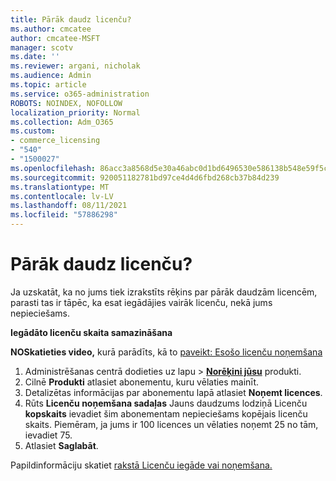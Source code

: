 ```yaml
---
title: Pārāk daudz licenču?
ms.author: cmcatee
author: cmcatee-MSFT
manager: scotv
ms.date: ''
ms.reviewer: argani, nicholak
ms.audience: Admin
ms.topic: article
ms.service: o365-administration
ROBOTS: NOINDEX, NOFOLLOW
localization_priority: Normal
ms.collection: Adm_O365
ms.custom:
- commerce_licensing
- "540"
- "1500027"
ms.openlocfilehash: 86acc3a8568d5e30a46abc0d1bd6496530e586138b548e59f5c212bc0006c783
ms.sourcegitcommit: 920051182781bd97ce4d4d6fbd268cb37b84d239
ms.translationtype: MT
ms.contentlocale: lv-LV
ms.lasthandoff: 08/11/2021
ms.locfileid: "57886298"
---
```

# <a name="too-many-licenses"></a>Pārāk daudz licenču?

Ja uzskatāt, ka no jums tiek izrakstīts rēķins par pārāk daudzām licencēm, parasti tas ir tāpēc, ka esat iegādājies vairāk licenču, nekā jums nepieciešams.
  
**Iegādāto licenču skaita samazināšana**

**NOSkatieties video,** kurā parādīts, kā to [paveikt: Esošo licenču noņemšana](https://go.microsoft.com/fwlink/p/?linkid=2154938)
  
1. Administrēšanas centrā dodieties  uz lapu \> **[Norēķini jūsu](https://go.microsoft.com/fwlink/p/?linkid=842054)** produkti.
2. Cilnē **Produkti** atlasiet abonementu, kuru vēlaties mainīt.
3. Detalizētas informācijas par abonementu lapā atlasiet **Noņemt licences**.
4. Rūts **Licenču noņemšana sadaļas** Jauns daudzums lodziņā Licenču **kopskaits** ievadiet šim abonementam nepieciešams kopējais licenču skaits.  Piemēram, ja jums ir 100 licences un vēlaties noņemt 25 no tām, ievadiet 75.
5. Atlasiet **Saglabāt**.

Papildinformāciju skatiet [rakstā Licenču iegāde vai noņemšana.](https://docs.microsoft.com/microsoft-365/commerce/licenses/buy-licenses)